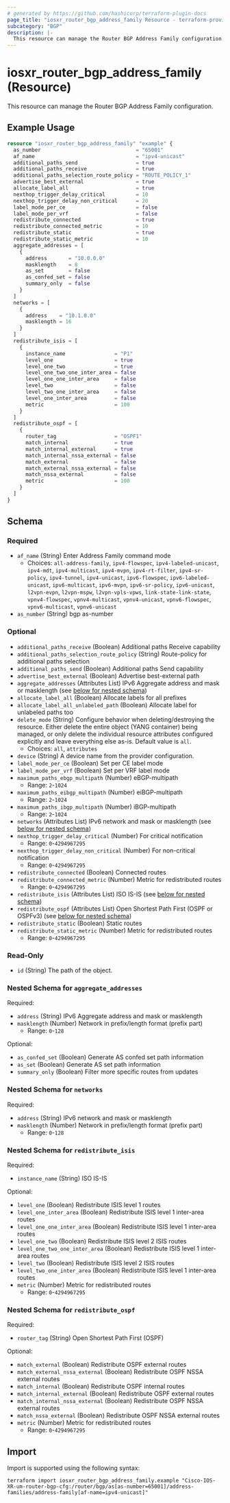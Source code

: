 ```yaml
---
# generated by https://github.com/hashicorp/terraform-plugin-docs
page_title: "iosxr_router_bgp_address_family Resource - terraform-provider-iosxr"
subcategory: "BGP"
description: |-
  This resource can manage the Router BGP Address Family configuration.
---
```


# iosxr_router_bgp_address_family (Resource)

This resource can manage the Router BGP Address Family configuration.

## Example Usage

```terraform
resource "iosxr_router_bgp_address_family" "example" {
  as_number                               = "65001"
  af_name                                 = "ipv4-unicast"
  additional_paths_send                   = true
  additional_paths_receive                = true
  additional_paths_selection_route_policy = "ROUTE_POLICY_1"
  advertise_best_external                 = true
  allocate_label_all                      = true
  nexthop_trigger_delay_critical          = 10
  nexthop_trigger_delay_non_critical      = 20
  label_mode_per_ce                       = false
  label_mode_per_vrf                      = false
  redistribute_connected                  = true
  redistribute_connected_metric           = 10
  redistribute_static                     = true
  redistribute_static_metric              = 10
  aggregate_addresses = [
    {
      address       = "10.0.0.0"
      masklength    = 8
      as_set        = false
      as_confed_set = false
      summary_only  = false
    }
  ]
  networks = [
    {
      address    = "10.1.0.0"
      masklength = 16
    }
  ]
  redistribute_isis = [
    {
      instance_name                = "P1"
      level_one                    = true
      level_one_two                = true
      level_one_two_one_inter_area = false
      level_one_one_inter_area     = false
      level_two                    = false
      level_two_one_inter_area     = false
      level_one_inter_area         = false
      metric                       = 100
    }
  ]
  redistribute_ospf = [
    {
      router_tag                   = "OSPF1"
      match_internal               = true
      match_internal_external      = true
      match_internal_nssa_external = false
      match_external               = false
      match_external_nssa_external = false
      match_nssa_external          = false
      metric                       = 100
    }
  ]
}
```

<!-- schema generated by tfplugindocs -->
## Schema

### Required

- `af_name` (String) Enter Address Family command mode
  - Choices: `all-address-family`, `ipv4-flowspec`, `ipv4-labeled-unicast`, `ipv4-mdt`, `ipv4-multicast`, `ipv4-mvpn`, `ipv4-rt-filter`, `ipv4-sr-policy`, `ipv4-tunnel`, `ipv4-unicast`, `ipv6-flowspec`, `ipv6-labeled-unicast`, `ipv6-multicast`, `ipv6-mvpn`, `ipv6-sr-policy`, `ipv6-unicast`, `l2vpn-evpn`, `l2vpn-mspw`, `l2vpn-vpls-vpws`, `link-state-link-state`, `vpnv4-flowspec`, `vpnv4-multicast`, `vpnv4-unicast`, `vpnv6-flowspec`, `vpnv6-multicast`, `vpnv6-unicast`
- `as_number` (String) bgp as-number

### Optional

- `additional_paths_receive` (Boolean) Additional paths Receive capability
- `additional_paths_selection_route_policy` (String) Route-policy for additional paths selection
- `additional_paths_send` (Boolean) Additional paths Send capability
- `advertise_best_external` (Boolean) Advertise best-external path
- `aggregate_addresses` (Attributes List) IPv6 Aggregate address and mask or masklength (see [below for nested schema](#nestedatt--aggregate_addresses))
- `allocate_label_all` (Boolean) Allocate labels for all prefixes
- `allocate_label_all_unlabeled_path` (Boolean) Allocate label for unlabeled paths too
- `delete_mode` (String) Configure behavior when deleting/destroying the resource. Either delete the entire object (YANG container) being managed, or only delete the individual resource attributes configured explicitly and leave everything else as-is. Default value is `all`.
  - Choices: `all`, `attributes`
- `device` (String) A device name from the provider configuration.
- `label_mode_per_ce` (Boolean) Set per CE label mode
- `label_mode_per_vrf` (Boolean) Set per VRF label mode
- `maximum_paths_ebgp_multipath` (Number) eBGP-multipath
  - Range: `2`-`1024`
- `maximum_paths_eibgp_multipath` (Number) eiBGP-multipath
  - Range: `2`-`1024`
- `maximum_paths_ibgp_multipath` (Number) iBGP-multipath
  - Range: `2`-`1024`
- `networks` (Attributes List) IPv6 network and mask or masklength (see [below for nested schema](#nestedatt--networks))
- `nexthop_trigger_delay_critical` (Number) For critical notification
  - Range: `0`-`4294967295`
- `nexthop_trigger_delay_non_critical` (Number) For non-critical notification
  - Range: `0`-`4294967295`
- `redistribute_connected` (Boolean) Connected routes
- `redistribute_connected_metric` (Number) Metric for redistributed routes
  - Range: `0`-`4294967295`
- `redistribute_isis` (Attributes List) ISO IS-IS (see [below for nested schema](#nestedatt--redistribute_isis))
- `redistribute_ospf` (Attributes List) Open Shortest Path First (OSPF or OSPFv3) (see [below for nested schema](#nestedatt--redistribute_ospf))
- `redistribute_static` (Boolean) Static routes
- `redistribute_static_metric` (Number) Metric for redistributed routes
  - Range: `0`-`4294967295`

### Read-Only

- `id` (String) The path of the object.

<a id="nestedatt--aggregate_addresses"></a>
### Nested Schema for `aggregate_addresses`

Required:

- `address` (String) IPv6 Aggregate address and mask or masklength
- `masklength` (Number) Network in prefix/length format (prefix part)
  - Range: `0`-`128`

Optional:

- `as_confed_set` (Boolean) Generate AS confed set path information
- `as_set` (Boolean) Generate AS set path information
- `summary_only` (Boolean) Filter more specific routes from updates


<a id="nestedatt--networks"></a>
### Nested Schema for `networks`

Required:

- `address` (String) IPv6 network and mask or masklength
- `masklength` (Number) Network in prefix/length format (prefix part)
  - Range: `0`-`128`


<a id="nestedatt--redistribute_isis"></a>
### Nested Schema for `redistribute_isis`

Required:

- `instance_name` (String) ISO IS-IS

Optional:

- `level_one` (Boolean) Redistribute ISIS level 1 routes
- `level_one_inter_area` (Boolean) Redistribute ISIS level 1 inter-area routes
- `level_one_one_inter_area` (Boolean) Redistribute ISIS level 1 inter-area routes
- `level_one_two` (Boolean) Redistribute ISIS level 2 ISIS routes
- `level_one_two_one_inter_area` (Boolean) Redistribute ISIS level 1 inter-area routes
- `level_two` (Boolean) Redistribute ISIS level 2 ISIS routes
- `level_two_one_inter_area` (Boolean) Redistribute ISIS level 1 inter-area routes
- `metric` (Number) Metric for redistributed routes
  - Range: `0`-`4294967295`


<a id="nestedatt--redistribute_ospf"></a>
### Nested Schema for `redistribute_ospf`

Required:

- `router_tag` (String) Open Shortest Path First (OSPF)

Optional:

- `match_external` (Boolean) Redistribute OSPF external routes
- `match_external_nssa_external` (Boolean) Redistribute OSPF NSSA external routes
- `match_internal` (Boolean) Redistribute OSPF internal routes
- `match_internal_external` (Boolean) Redistribute OSPF external routes
- `match_internal_nssa_external` (Boolean) Redistribute OSPF NSSA external routes
- `match_nssa_external` (Boolean) Redistribute OSPF NSSA external routes
- `metric` (Number) Metric for redistributed routes
  - Range: `0`-`4294967295`

## Import

Import is supported using the following syntax:

```shell
terraform import iosxr_router_bgp_address_family.example "Cisco-IOS-XR-um-router-bgp-cfg:/router/bgp/as[as-number=65001]/address-families/address-family[af-name=ipv4-unicast]"
```
